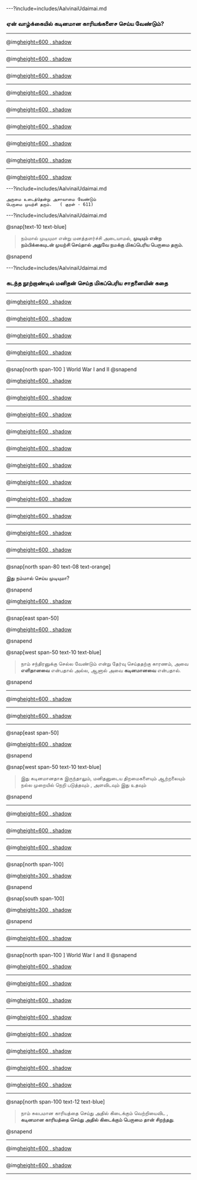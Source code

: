 ---?include=includes/AalvinaiUdaimai.md

### ஏன் வாழ்க்கையில் கடினமான காரியங்களைச செய்ய வேண்டும்?

---

@img[height=600 , shadow](https://image.freepik.com/free-vector/big-team-celebrating-huge-business-success_3446-607.jpg)

---

@img[height=600 , shadow](https://image.freepik.com/free-photo/high-angle-woman-climbing-buildings_23-2148698882.jpg)

---

@img[height=600 , shadow](https://image.freepik.com/free-vector/business-thinking-background_1361-1262.jpg)

---

@img[height=600 , shadow](https://image.freepik.com/free-photo/female-student-playing-violin_107420-64785.jpg)


---

@img[height=600 , shadow](https://image.freepik.com/free-photo/cheerful-boy-swimming-pool_1098-20838.jpg)

---

@img[height=600 , shadow](https://image.freepik.com/free-photo/three-architects-front-building-with-big-windows_23-2147702506.jpg)

---

@img[height=600 , shadow](https://image.freepik.com/free-photo/good-rest-after-long-work-portrait-young-beautiful-dark-skinned-american-man-with-afro-hairstyle-white-t-shirt-denim-jacket-holding-hand-forehead-being-tired-after-hard-day_176420-13029.jpg)

---

@img[height=600 , shadow](https://image.freepik.com/free-photo/close-up-beautiful-young-manager-classy-suit-lying-bed-with-hands-head-fall-asleep-with-laptop-smartphone-after-hard-work_176420-14612.jpg)

---

@img[height=600 , shadow](https://image.freepik.com/free-photo/confused-bearded-man-shouting-standing-blackboard-backgro_176420-2937.jpg)

---?include=includes/AalvinaiUdaimai.md

```
அருமை உடைத்தென்று அசாவாமை வேண்டும்
பெருமை முயற்சி தரும்.	( குறள் - 611)

```

---?include=includes/AalvinaiUdaimai.md

@snap[text-10 text-blue]

> நம்மால் முடியுமா என்று மனத்தளர்ச்சி அடையாமல், **முடியும் என்ற நம்பிக்கையுடன் முயற்சி செய்தால் அதுவே நமக்கு மிகப்பெரிய பெருமை தரும்.** 

@snapend

---?include=includes/AalvinaiUdaimai.md

### கடந்த நூற்றாண்டில் மனிதன் செய்த மிகப்பெரிய சாதனையின் கதை

---

@img[height=600 , shadow](https://cdn.pixabay.com/photo/2011/12/14/12/23/solar-system-11111_960_720.jpg)

---

@img[height=600 , shadow](https://cdn.pixabay.com/photo/2019/06/16/01/45/moon-4276774_960_720.jpg)

---

@img[height=600 , shadow](https://cdn.pixabay.com/photo/2016/07/17/17/19/planet-1524268_960_720.jpg)

---

@img[height=600 , shadow](https://www.jpl.nasa.gov/edu/images/news/apollo11_main.jpg)

---

@snap[north span-100 ]
World War I and II
@snapend


@img[height=600 , shadow](https://www.sagu.edu/images/thoughthub/thumbnails/2015/7-Interesting-Features-of-World-War-2-2.jpg)

---

@img[height=600 , shadow](https://images2.minutemediacdn.com/image/upload/c_fill,g_auto,h_1248,w_2220/f_auto,q_auto,w_1100/v1555923276/shape/mentalfloss/us_troops5.jpg)

---

@img[height=600 , shadow](assets/img/scientist_imigiration.jpg)

---

@img[height=600 , shadow](assets/img/coldwar_us_russia.jpg)

---

@img[height=600 , shadow](https://images.theconversation.com/files/299025/original/file-20191028-113944-s8hm0t.jpg?ixlib=rb-1.1.0&q=45&auto=format&w=1200&h=900.0&fit=crop)

---

@img[height=600 , shadow](http://www.esa.int/var/esa/storage/images/esa_multimedia/images/2019/06/europe_s_rockets/19421217-6-eng-GB/Europe_s_rockets.jpg)

---

@img[height=600 , shadow](https://go.newspapers.com/i/email/Ncom_HIH_Oct2017.jpg)

---

@img[height=600 , shadow](https://cosmosmagazine.com/wp-content/uploads/2020/04/171004_sputnik_vision.jpg)


---

@img[height=600 , shadow](assets/img/animal_in_space.png)

---

@img[height=600 , shadow](http://1960srhetoric.weebly.com/uploads/1/0/5/7/105735777/674250516.jpeg)


---

@img[height=600 , shadow](https://cdn.images.express.co.uk/img/dynamic/151/590x/JFK-Moon-speech-President-John-F-Kennedy-Rice-we-choose-to-go-Moon-speech-nasa-news-1142462.jpg?r=1560957326537)

---

@snap[north span-80 text-08 text-orange]

இது நம்மால் செய்ய முடியுமா?

@snapend

@img[height=600 , shadow](assets/img/kennedy_speech.jpg)

---

@snap[east span-50]

@img[height=600 , shadow](https://upload.wikimedia.org/wikipedia/commons/5/56/John_F._Kennedy_speaks_at_Rice_University.jpg)

@snapend

@snap[west span-50 text-10 text-blue]

> நாம் சந்திரனுக்கு செல்ல வேண்டும் என்று தேர்வு செய்ததற்கு காரணம், அவை **எளிதானவை** என்பதால் அல்ல, ஆனால் அவை **கடினமானவை** என்பதால்.

@snapend

---

@img[height=600 , shadow](https://els-jbs-prod-cdn.jbs.elsevierhealth.com/cms/attachment/8c6f6fb6-0b36-4026-86c5-801ca34ff98d/fx1.jpg)

---

@img[height=600 , shadow](assets/img/trans_atlantic_flight.jpg)

---

@snap[east span-50]

@img[height=600 , shadow](https://upload.wikimedia.org/wikipedia/commons/5/56/John_F._Kennedy_speaks_at_Rice_University.jpg)

@snapend

@snap[west span-50 text-10 text-blue]

> இது கடினமானதாக இருந்தாலும், மனிதனுடைய திறமைகளையும் ஆற்றலையும் நல்ல முறையில் நெறி படுத்தவும் , அளவிடவும் இது உதவும் 

@snapend

---

@img[height=600 , shadow](https://valoroustv.com/wp-content/uploads/nasa-a-journey-through-space-episode-4-the-apollo-mission-1280x720.jpg)

---

@img[height=600 , shadow](assets/img/appollo1_failure.jpg)

---

@img[height=600 , shadow](assets/img/apollo_mission1.jpg)

---

@snap[north span-100]

@img[height=300 , shadow](assets/img/moon_landing.jpg)

@snapend

@snap[south span-100]

@img[height=300 , shadow](https://static01.nyt.com/images/2009/07/20/science/space/14mission-a1.ready/14mission-a1.ready-articleLarge-v3.jpg)

@snapend

---

@img[height=600 , shadow](assets/img/turning_point_moon.jpg)

---

@snap[north span-100 ]
World War I and II
@snapend


@img[height=600 , shadow](https://www.sagu.edu/images/thoughthub/thumbnails/2015/7-Interesting-Features-of-World-War-2-2.jpg)

---

@img[height=600 , shadow](https://i.pinimg.com/originals/10/32/1d/10321d348b068e64ea985de73530b7cf.jpg)

---

@img[height=600 , shadow](assets/img/iss.jpg)

---

@img[height=600 , shadow](https://centristradical.com/wp-content/uploads/2020/07/Accelerating-Growth-in-Technology-Today-Tomorrow-Beyond.png)

---

@img[height=600 , shadow](assets/img/computer_internet.jpg)

---

@img[height=600 , shadow](https://cosmosmagazine.com/wp-content/uploads/2020/10/190721_how-the-moon-landing-changed-the-world_Space_moon-footprint-Apollo-11-1440x810.jpg)

---

@img[height=600 , shadow](https://image.freepik.com/free-photo/lucky-handsome-man_1368-9547.jpg)

---

@img[height=600 , shadow](https://image.freepik.com/free-photo/proud-young-man-showing-his-award_1149-1234.jpg)

---
@snap[north span-100 text-12 text-blue]

> நாம் சுலபமான காரியத்தை செய்து அதில் கிடைக்கும் வெற்றியைவிட , **கடினமான காரியத்தை செய்து அதில் கிடைக்கும் பெருமை தான் சிறந்தது**.

@snapend

---

@img[height=600 , shadow](https://www.essentialpersonnel.com/wp-content/uploads/2017/06/Quote-EPI.jpg)

---

@img[height=600 , shadow](https://image.freepik.com/free-photo/finger-conference-row-competition-training_1134-884.jpg)

---

